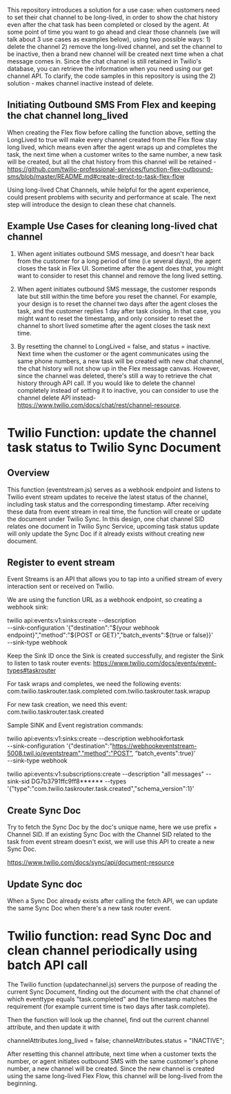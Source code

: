 This repository introduces a solution for a use case: when customers need to set their chat channel to be long-lived, in order to show the chat history even after the chat task has been completed or closed by the agent. At some point of time you want to go ahead and clear those channels (we will talk about 3 use cases as examples below), using two possible ways: 1) delete the channel 2) remove the long-lived channel, and set the channel to be inactive, then a brand new channel will be created next time when a chat message comes in. Since the chat channel is still retained in Twilio's database, you can retrieve the information when you need using our get channel API. To clarify, the code samples in this repository is using the 2) solution - makes channel inactive instead of delete. 

## Initiating Outbound SMS From Flex and keeping the chat channel long_lived

When creating the Flex flow before calling the function above, setting the LongLived to true will make every channel created from the Flex flow stay long lived, which means even after the agent wraps up and completes the task, the next time when a customer writes to the same number, a new task will be created, but all the chat history from this channel will be retained - https://github.com/twilio-professional-services/function-flex-outbound-sms/blob/master/README.md#create-direct-to-task-flex-flow

Using long-lived Chat Channels, while helpful for the agent experience, could present problems with security and performance at scale. The next step will introduce the design to clean these chat channels.

## Example Use Cases for cleaning long-lived chat channel

1. When agent initiates outbound SMS message, and doesn't hear back from the customer for a long period of time (i.e several days), the agent closes the task in Flex UI. Sometime after the agent does that, you might want to consider to reset this channel and remove the long lived setting.

2. When agent initiates outbound SMS message, the customer responds late but still within the time before you reset the channel. For example, your design is to reset the channel two days after the agent closes the task, and the customer replies 1 day after task closing. In that case, you might want to reset the timestamp, and only consider to reset the channel to short lived sometime after the agent closes the task next time.

3. By resetting the channel to LongLived = false, and status = inactive. Next time when the customer or the agent communicates using the same phone numbers, a new task will be created with new chat channel, the chat history will not show up in the Flex message canvas. However, since the channel was deleted, there's still a way to retrieve the chat history through API call. If you would like to delete the channel completely instead of setting it to inactive, you can consider to use the channel delete API instead- https://www.twilio.com/docs/chat/rest/channel-resource.

# Twilio Function: update the channel task status to Twilio Sync Document

## Overview

This function (eventstream.js) serves as a webhook endpoint and listens to Twilio event stream updates to receive the latest status of the channel, including task status and the corresponding timestamp. After receiving these data from event stream in real time, the function will create or update the document under Twilio Sync. In this design, one chat channel SID relates one document in Twilio Sync Service, upcoming task status update will only update the Sync Doc if it already exists without creating new document.

## Register to event stream

Event Streams is an API that allows you to tap into a unified stream of every interaction sent or received on Twilio.

We are using the function URL as a webhook endpoint, so creating a webhook sink:

twilio api:events:v1:sinks:create --description <add sink description here> \
--sink-configuration '{"destination":"${your webhook endpoint}","method":"${POST or GET}","batch_events":${true or false}}' \
--sink-type webhook

Keep the Sink ID once the Sink is created successfully, and register the Sink to listen to task router events:
https://www.twilio.com/docs/events/event-types#taskrouter

For task wraps and completes, we need the following events:
com.twilio.taskrouter.task.completed
com.twilio.taskrouter.task.wrapup

For new task creation, we need this event:
com.twilio.taskrouter.task.created

Sample SINK and Event registration commands:

twilio api:events:v1:sinks:create --description webhookfortask \
--sink-configuration '{"destination":"https://webhookeventstream-5008.twil.io/eventstream","method":"POST”, ”batch_events":true}’ \
--sink-type webhook

twilio api:events:v1:subscriptions:create --description "all messages" --sink-sid DG7b3791ffc9ff8**\*\*** --types '{"type":"com.twilio.taskrouter.task.created","schema_version":1}'

## Create Sync Doc

Try to fetch the Sync Doc by the doc's unique name, here we use prefix + Channel SID. If an existing Sync Doc with the Channel SID related to the task from event stream doesn't exist, we will use this API to create a new Sync Doc.

https://www.twilio.com/docs/sync/api/document-resource

## Update Sync doc

When a Sync Doc already exists after calling the fetch API, we can update the same Sync Doc when there's a new task router event.

# Twilio function: read Sync Doc and clean channel periodically using batch API call

The Twilio function (updatechannel.js) servers the purpose of reading the current Sync Document, finding out the document with the chat channel of which eventtype equals "task.completed" and the timestamp matches the requirement (for example current time is two days after task.complete).

Then the function will look up the channel, find out the current channel attribute, and then update it with

channelAttributes.long_lived = false;
channelAttributes.status = "INACTIVE";

After resetting this channel attribute, next time when a customer texts the number, or agent initiates outbound SMS with the same customer's phone number, a new channel will be created. Since the new channel is created using the same long-lived Flex Flow, this channel will be long-lived from the beginning.
